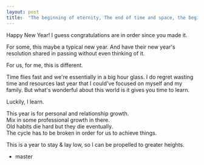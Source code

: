 ```yaml
---
layout: post
title:  "The beginning of eternity, The end of time and space, the beginning of every end and the end of every place."
---
```


Happy New Year! 
I guess congratulations are in order since you made it.

For some, this maybe a typical new year. 
And have their new year's resolution shared in passing without even thinking of it.

For us, for me, this is different. 

Time flies fast and we're essentially in a big hour glass. 
I do regret wasting time and resources last year that I could've focused on myself and my family. 
But what's wonderful about this world is it gives you time to learn. 

Luckily, I learn. 

This year is for personal and relationship growth.<br/> 
Mix in some professional growth in there. <br/>
Old habits die hard but they die eventually. <br/>
The cycle has to be broken in order for us to achieve things. <br/>

This is a year to stay & lay low, so I can be propelled to greater heights. 

- master




